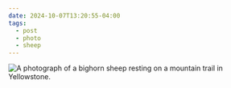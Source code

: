 ```yaml
---
date: 2024-10-07T13:20:55-04:00
tags:
  - post
  - photo
  - sheep
---
```

![A photograph of a bighorn sheep resting on a mountain trail in Yellowstone.](/post/photo/bighorn-sheep.jpg)
